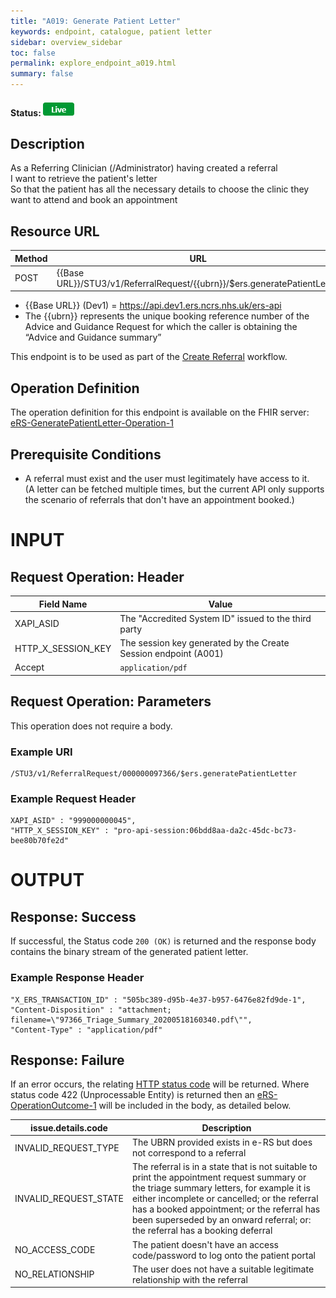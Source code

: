 ```yaml
---
title: "A019: Generate Patient Letter"
keywords: endpoint, catalogue, patient letter
sidebar: overview_sidebar
toc: false
permalink: explore_endpoint_a019.html
summary: false
---
```


#### Status: ![Live](images/icons/api_live.png)

## Description
As a Referring Clinician (/Administrator) having created a referral  
I want to retrieve the patient's letter  
So that the patient has all the necessary details to choose the clinic they want to attend and book an appointment  

## Resource URL

| Method | URL | Authentication |
| -------------| --- | ---------------- |
| POST | {{Base URL}}/STU3/v1/ReferralRequest/{{ubrn}}/$ers.generatePatientLetter | Session Token [(Details)](develop_business_flow_bf001.html) |

- {{Base URL}} (Dev1) = https://api.dev1.ers.ncrs.nhs.uk/ers-api
- The {{ubrn}} represents the unique booking reference number of the Advice and Guidance Request for which the caller is obtaining the “Advice and Guidance summary”

This endpoint is to be used as part of the [Create Referral](develop_business_flow_bf004.html) workflow.

## Operation Definition
The operation definition for this endpoint is available on the FHIR server: [eRS-GeneratePatientLetter-Operation-1](https://fhir.nhs.uk/STU3/OperationDefinition/eRS-GeneratePatientLetter-Operation-1)

## Prerequisite Conditions
- A referral must exist and the user must legitimately have access to it.   
(A letter can be fetched multiple times, but the current API only supports the scenario of referrals that don't have an appointment booked.)

# INPUT

## Request Operation: Header

| Field Name | Value |
| ---- | ---- |
| XAPI_ASID | The "Accredited System ID" issued to the third party |
| HTTP_X_SESSION_KEY | The session key generated by the Create Session endpoint (A001)  |
| Accept | `application/pdf` |

## Request Operation: Parameters
This operation does not require a body.

### Example URI
```http
/STU3/v1/ReferralRequest/000000097366/$ers.generatePatientLetter
```

### Example Request Header
```http
XAPI_ASID" : "999000000045",
"HTTP_X_SESSION_KEY" : "pro-api-session:06bdd8aa-da2c-45dc-bc73-bee80b70fe2d"
```

# OUTPUT
## Response: Success
If successful, the Status code `200 (OK)` is returned and the response body contains the binary stream of the generated patient letter.

### Example Response Header
```http
"X_ERS_TRANSACTION_ID" : "505bc389-d95b-4e37-b957-6476e82fd9de-1",
"Content-Disposition" : "attachment; filename=\"97366_Triage_Summary_20200518160340.pdf\"",
"Content-Type" : "application/pdf"
```

## Response: Failure
If an error occurs, the relating [HTTP status code](explore_error_messages.html) will be returned. Where status code 422 (Unprocessable Entity) is returned then an [eRS-OperationOutcome-1](https://fhir.nhs.uk/STU3/StructureDefinition/eRS-OperationOutcome-1) will be included in the body, as detailed below.  

| issue.details.code | Description |
| ------------------ | ------ |
| INVALID_REQUEST_TYPE | The UBRN provided exists in e-RS but does not correspond to a referral |
| INVALID_REQUEST_STATE | The referral is in a state that is not suitable to print the appointment request summary or the triage summary letters, for example it is either incomplete or cancelled; or the referral has a booked appointment; or the referral has been superseded by an onward referral; or: the referral has a booking deferral |  
| NO_ACCESS_CODE | The patient doesn't have an access code/password to log onto the patient portal |
| NO_RELATIONSHIP | The user does not have a suitable legitimate relationship with the referral |
